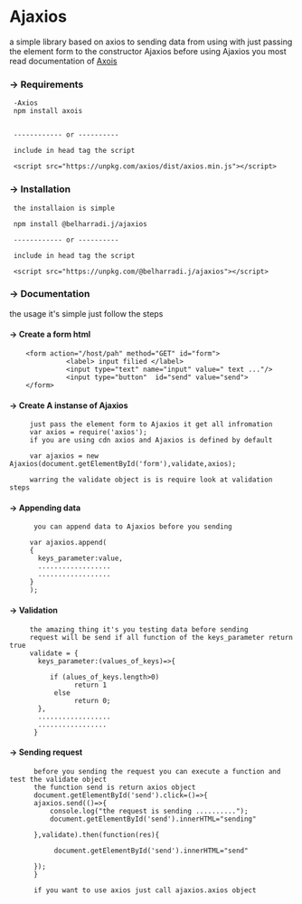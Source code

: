<!--h-->
# Ajaxios

a simple library based on axios to sending data from using with just passing the element form to the constructor Ajaxios
before using Ajaxios you most read documentation of  [Axois](https://github.com/axios/axios)


### -> Requirements
     -Axios 
     npm install axois
   
     
     ------------ or ----------
     
     include in head tag the script 
     
     <script src="https://unpkg.com/axios/dist/axios.min.js"></script>
     
### -> Installation
     the installaion is simple
     
     npm install @belharradi.j/ajaxios
     
     ------------ or ----------
     
     include in head tag the script 
     
     <script src="https://unpkg.com/@belharradi.j/ajaxios"></script>
     
### -> Documentation

the usage it's simple just follow the steps


#### -> Create a form html
        
        <form action="/host/pah" method="GET" id="form">
                  <label> input filied </label>
                  <input type="text" name="input" value=" text ..."/>
                  <input type="button"  id="send" value="send">
        </form>
 #### -> Create A instanse of Ajaxios  
         just pass the element form to Ajaxios it get all infromation  
         var axios = require('axios');
         if you are using cdn axios and Ajaxios is defined by default
         
         var ajaxios = new Ajaxios(document.getElementById('form'),validate,axios);
         
         warring the validate object is is require look at validation steps
#### -> Appending data 
        
          you can append data to Ajaxios before you sending
         
         var ajaxios.append(
         {
           keys_parameter:value,
           ..................
           ..................
         }
         );
#### -> Validation 
         
         the amazing thing it's you testing data before sending 
         request will be send if all function of the keys_parameter return true
         validate = {
           keys_parameter:(values_of_keys)=>{
              
              if (alues_of_keys.length>0)
                    return 1
               else 
                    return 0;
           },
           ..................
           .................
          }
          
#### -> Sending request 
          
          before you sending the request you can execute a function and test the validate object
          the function send is return axios object
          document.getElementById('send').click=()=>{
          ajaxios.send(()=>{
              console.log("the request is sending ..........");
              document.getElementById('send').innerHTML="sending"

          },validate).then(function(res){

               document.getElementById('send').innerHTML="send"

          });
          }

          if you want to use axios just call ajaxios.axios object






